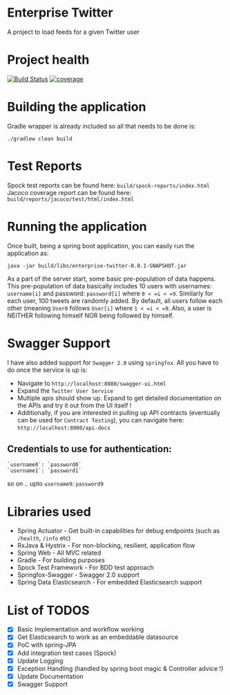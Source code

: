 # Enterprise Twitter
A project to load feeds for a given Twitter user

# Project health
[![Build Status](https://travis-ci.org/shivangshah/enterprise-twitter.svg?branch=master)](https://travis-ci.org/shivangshah/enterprise-twitter)
[![coverage](https://img.shields.io/codecov/c/github/shivangshah/enterprise-twitter/master.svg)](https://codecov.io/gh/shivangshah/enterprise-twitter)

# Building the application
Gradle wrapper is already included so all that needs to be done is: 

`./gradlew clean build`

# Test Reports
Spock test reports can be found here: `build/spock-reports/index.html`
Jacoco coverage report can be found here: `build/reports/jacoco/test/html/index.html`

# Running the application
Once built, being a spring boot application, you can easily run the application as: 

`java -jar build/libs/enterprise-twitter-0.0.1-SNAPSHOT.jar`

As a part of the server start, some basic pre-population of data happens. This pre-population of data
basically includes 10 users with usernames: `username[i]` and password: `password[i]` where `0 < =i < =9`. Similarly for each user, 
100 tweets are randomly added. By default, all users follow each other (meaning `User0` follows `User[i]` where `1 < =i < =9`. Also,
  a user is NEITHER following himself NOR being followed by himself.

# Swagger Support
I have also added support for `Swagger 2.0` using `springfox`. All you have to do once the service is up is:
- Navigate to `http://localhost:8080/swagger-ui.html`
- Expand the `Twitter User Service`
- Multiple apis should show up. Expand to get detailed documentation on the APIs and try it out from the UI itself !
- Additionally, if you are interested in pulling up API contracts (eventually can be used for `Contract Testing`), 
you can navigate here: `http://localhost:8080/api-docs`
## Credentials to use for authentication: 
    `username0`: `password0`
    `username1`: `password1`
  so on .. upto `username9`: `password9`

# Libraries used
- Spring Actuator - Get built-in capabilities for debug endpoints (such as `/health`, `/info` etc)
- RxJava & Hystrix - For non-blocking, resilient, application flow
- Spring Web - All MVC related
- Gradle - For building purposes
- Spock Test Framework - For BDD test approach
- Springfox-Swagger - Swagger 2.0 support
- Spring Data Elasticsearch - For embedded Elasticsearch support

# List of TODOS
- [x] Basic Implementation and workflow working
- [x] Get Elasticsearch to work as an embeddable datasource
- [x] PoC with spring-JPA
- [x] Add integration test cases (Spock)
- [x] Update Logging
- [x] Exception Handling (handled by spring boot magic & Controller advice !)
- [x] Update Documentation
- [x] Swagger Support

